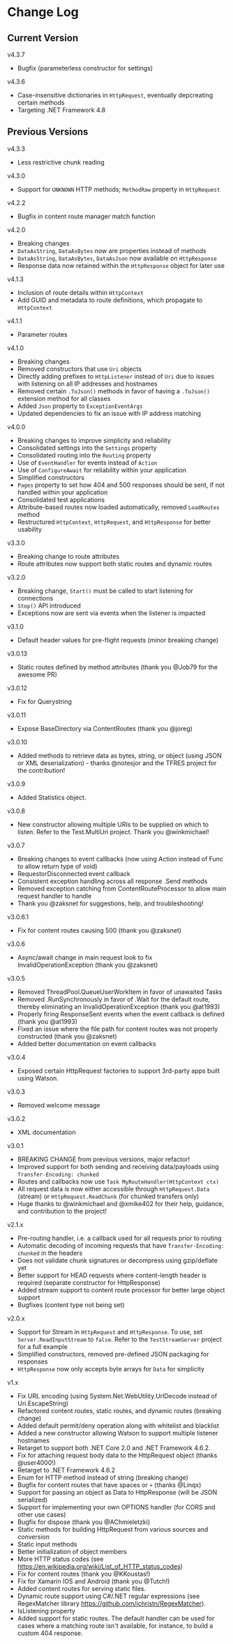 # Change Log

## Current Version

v4.3.7

- Bugfix (parameterless constructor for settings)

v4.3.6

- Case-insensitive dictionaries in ```HttpRequest```, eventually depcreating certain methods
- Targeting .NET Framework 4.8

## Previous Versions

v4.3.3

- Less restrictive chunk reading

v4.3.0

- Support for ```UNKNOWN``` HTTP methods; ```MethodRaw``` property in ```HttpRequest```

v4.2.2

- Bugfix in content route manager match function


v4.2.0

- Breaking changes
- ```DataAsString```, ```DataAsBytes``` now are properties instead of methods
- ```DataAsString```, ```DataAsBytes```, ```DataAsJson``` now available on ```HttpResponse```
- Response data now retained within the ```HttpResponse``` object for later use

v4.1.3

- Inclusion of route details within ```HttpContext```
- Add GUID and metadata to route definitions, which propagate to ```HttpContext```

v4.1.1

- Parameter routes

v4.1.0

- Breaking changes
- Removed constructors that use ```Uri``` objects
- Directly adding prefixes to ```HttpListener``` instead of ```Uri``` due to issues with listening on all IP addresses and hostnames
- Removed certain ```.ToJson()``` methods in favor of having a ```.ToJson()``` extension method for all classes
- Added ```Json``` property to ```ExceptionEventArgs```
- Updated dependencies to fix an issue with IP address matching

v4.0.0

- Breaking changes to improve simplicity and reliability
- Consolidated settings into the ```Settings``` property
- Consolidated routing into the ```Routing``` property
- Use of ```EventHandler``` for events instead of ```Action```
- Use of ```ConfigureAwait``` for reliability within your application
- Simplified constructors
- ```Pages``` property to set how 404 and 500 responses should be sent, if not handled within your application
- Consolidated test applications
- Attribute-based routes now loaded automatically, removed ```LoadRoutes``` method
- Restructured ```HttpContext```, ```HttpRequest```, and ```HttpResponse``` for better usability

v3.3.0

- Breaking change to route attributes
- Route attributes now support both static routes and dynamic routes

v3.2.0

- Breaking change, ```Start()``` must be called to start listening for connections
- ```Stop()``` API introduced
- Exceptions now are sent via events when the listener is impacted

v3.1.0

- Default header values for pre-flight requests (minor breaking change)

v3.0.13

- Static routes defined by method attributes (thank you @Job79 for the awesome PR)

v3.0.12

- Fix for Querystring

v3.0.11

- Expose BaseDirectory via ContentRoutes (thank you @joreg)

v3.0.10

- Added methods to retrieve data as bytes, string, or object (using JSON or XML deserialization) - thanks @notesjor and the TFRES project for the contribution!

v3.0.9

- Added Statistics object.

v3.0.8

- New constructor allowing multiple URIs to be supplied on which to listen.  Refer to the Test.MultiUri project.  Thank you @winkmichael!

v3.0.7

- Breaking changes to event callbacks (now using Action instead of Func to allow return type of void)
- RequestorDisconnected event callback
- Consistent exception handling across all response .Send methods
- Removed exception catching from ContentRouteProcessor to allow main request handler to handle
- Thank you @zaksnet for suggestions, help, and troubleshooting!

v3.0.6.1

- Fix for content routes causing 500 (thank you @zaksnet)

v3.0.6

- Async/await change in main request look to fix InvalidOperationException (thank you @zaksnet)

v3.0.5

- Removed ThreadPool.QueueUserWorkItem in favor of unawaited Tasks
- Removed .RunSynchronously in favor of .Wait for the default route, thereby eliminating an InvalidOperationException (thank you @at1993)
- Properly firing ResponseSent events when the event callback is defined (thank you @at1993)
- Fixed an issue where the file path for content routes was not properly constructed (thank you @zaksnet)
- Added better documentation on event callbacks

v3.0.4

- Exposed certain HttpRequest factories to support 3rd-party apps built using Watson.

v3.0.3

- Removed welcome message

v3.0.2

- XML documentation

v3.0.1

- BREAKING CHANGE from previous versions, major refactor!
- Improved support for both sending and receiving data/payloads using ```Transfer-Encoding: chunked```
- Routes and callbacks now use ```Task MyRouteHandler(HttpContext ctx)```
- All request data is now either accessible through ```HttpRequest.Data``` (stream) or ```HttpRequest.ReadChunk``` (for chunked transfers only)
- Huge thanks to @winkmichael and @xmike402 for their help, guidance, and contribution to the project!
 
v2.1.x 

- Pre-routing handler, i.e. a callback used for all requests prior to routing
- Automatic decoding of incoming requests that have ```Transfer-Encoding: chunked``` in the headers
- Does not validate chunk signatures or decompress using gzip/deflate yet
- Better support for HEAD requests where content-length header is required (separate constructor for HttpResponse)
- Added stream support to content route processor for better large object support
- Bugfixes (content type not being set)

v2.0.x

- Support for Stream in ```HttpRequest``` and ```HttpResponse```.  To use, set ```Server.ReadInputStream``` to ```false```.  Refer to the ```TestStreamServer``` project for a full example
- Simplified constructors, removed pre-defined JSON packaging for responses
- ```HttpResponse``` now only accepts byte arrays for ```Data``` for simplicity

v1.x

- Fix URL encoding (using System.Net.WebUtility.UrlDecode instead of Uri.EscapeString)
- Refactored content routes, static routes, and dynamic routes (breaking change)
- Added default permit/deny operation along with whitelist and blacklist
- Added a new constructor allowing Watson to support multiple listener hostnames
- Retarget to support both .NET Core 2.0 and .NET Framework 4.6.2.
- Fix for attaching request body data to the HttpRequest object (thanks @user4000!)
- Retarget to .NET Framework 4.6.2
- Enum for HTTP method instead of string (breaking change)
- Bugfix for content routes that have spaces or ```+``` (thanks @Linqx)
- Support for passing an object as Data to HttpResponse (will be JSON serialized)
- Support for implementing your own OPTIONS handler (for CORS and other use cases)
- Bugfix for dispose (thank you @AChmieletzki)
- Static methods for building HttpRequest from various sources and conversion
- Static input methods
- Better initialization of object members
- More HTTP status codes (see https://en.wikipedia.org/wiki/List_of_HTTP_status_codes)
- Fix for content routes (thank you @KKoustas!)
- Fix for Xamarin IOS and Android (thank you @Tutch!)
- Added content routes for serving static files.
- Dynamic route support using C#/.NET regular expressions (see RegexMatcher library https://github.com/jchristn/RegexMatcher).
- IsListening property
- Added support for static routes.  The default handler can be used for cases where a matching route isn't available, for instance, to build a custom 404 response.
